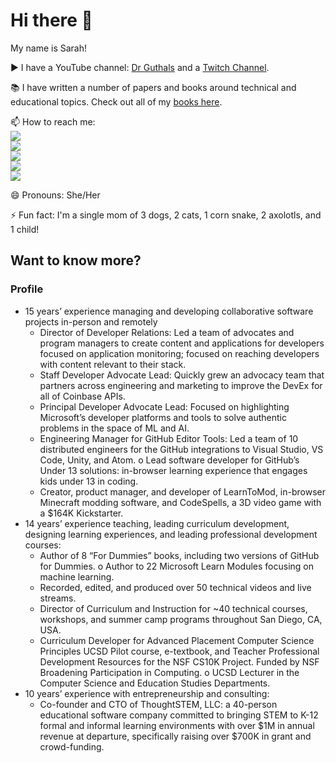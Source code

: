 # Hi there 👋

My name is Sarah!

▶️ I have a YouTube channel: [Dr Guthals](https://www.youtube.com/channel/UCgvODZ135iGUbhqE9bSjVSg) and a [Twitch Channel](https://twitch.tv/drguthals).

📚 I have written a number of papers and books around technical and educational topics. Check out all of my [books here](https://www.guthals.com/projects/books).

📫 How to reach me:  
<a href="https://twitter.com/drguthals"><img src="https://img.shields.io/badge/Twitter-1DA1F2?style=for-the-badge&logo=twitter&logoColor=white"></a>  
<a href="https://instagram.com/drguthals"><img src="https://img.shields.io/badge/Instagram-E4405F?style=for-the-badge&logo=instagram&logoColor=white"></a>   
<a href="https://twitch.tv/drguthals"><img src="https://img.shields.io/badge/Twitch-6441A5?style=for-the-badge&logo=twitch&logoColor=white"></a>  
<a href="https://www.linkedin.com/in/drguthals/"><img src="https://img.shields.io/badge/LinkedIn-0077B5?style=for-the-badge&logo=linkedin&logoColor=white"></a>  
<a href="https://tiktok.com/@drguthals"><img src="https://img.shields.io/badge/TikTok-000000?style=for-the-badge&logo=tiktok&logoColor=white"></a>   

😄 Pronouns: She/Her

⚡ Fun fact: I'm a single mom of 3 dogs, 2 cats, 1 corn snake, 2 axolotls, and 1 child!

## Want to know more?

### Profile
- 15 years’ experience managing and developing collaborative software projects in-person and remotely
  - Director of Developer Relations: Led a team of advocates and program managers to create content and applications for developers focused on application monitoring; focused on reaching developers with content relevant to their stack.
  - Staff Developer Advocate Lead: Quickly grew an advocacy team that partners across engineering and marketing to improve the DevEx for all of Coinbase APIs.
  - Principal Developer Advocate Lead: Focused on highlighting Microsoft’s developer platforms and tools to solve authentic problems in the space of ML and AI.
  - Engineering Manager for GitHub Editor Tools: Led a team of 10 distributed
engineers for the GitHub integrations to Visual Studio, VS Code, Unity, and Atom. o Lead software developer for GitHub’s Under 13 solutions: in-browser learning
experience that engages kids under 13 in coding.
  - Creator, product manager, and developer of LearnToMod, in-browser Minecraft
modding software, and CodeSpells, a 3D video game with a $164K Kickstarter.
- 14 years’ experience teaching, leading curriculum development, designing learning experiences, and leading professional development courses:
  - Author of 8 “For Dummies” books, including two versions of GitHub for Dummies. o Author to 22 Microsoft Learn Modules focusing on machine learning.
  - Recorded, edited, and produced over 50 technical videos and live streams.
  - Director of Curriculum and Instruction for ~40 technical courses, workshops, and
summer camp programs throughout San Diego, CA, USA.
  - Curriculum Developer for Advanced Placement Computer Science Principles UCSD
Pilot course, e-textbook, and Teacher Professional Development Resources for
the NSF CS10K Project. Funded by NSF Broadening Participation in Computing. o UCSD Lecturer in the Computer Science and Education Studies Departments.
- 10 years’ experience with entrepreneurship and consulting:
  - Co-founder and CTO of ThoughtSTEM, LLC: a 40-person educational software
company committed to bringing STEM to K-12 formal and informal learning environments with over $1M in annual revenue at departure, specifically raising over $700K in grant and crowd-funding.
